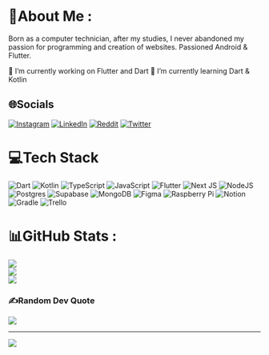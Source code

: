 # 💫About Me :
Born as a computer technician, after my studies, I never abandoned my passion for programming and creation of websites. Passioned Android & Flutter.

🔭 I’m currently working on Flutter and Dart
🌱 I’m currently learning Dart & Kotlin

## 🌐Socials
[![Instagram](https://img.shields.io/badge/Instagram-%23E4405F.svg?logo=Instagram&logoColor=white)](https://instagram.com/_cosimotassone_) [![LinkedIn](https://img.shields.io/badge/LinkedIn-%230077B5.svg?logo=linkedin&logoColor=white)](https://linkedin.com/in/ctechdev) [![Reddit](https://img.shields.io/badge/Reddit-%23FF4500.svg?logo=Reddit&logoColor=white)](https://reddit.com/user/CTechDev) [![Twitter](https://img.shields.io/badge/Twitter-%231DA1F2.svg?logo=Twitter&logoColor=white)](https://twitter.com/Cosimo_Tassone) 

# 💻Tech Stack
![Dart](https://img.shields.io/badge/dart-%230175C2.svg?style=flat-square&logo=dart&logoColor=white) ![Kotlin](https://img.shields.io/badge/kotlin-%230095D5.svg?style=flat-square&logo=kotlin&logoColor=white) ![TypeScript](https://img.shields.io/badge/typescript-%23007ACC.svg?style=flat-square&logo=typescript&logoColor=white) ![JavaScript](https://img.shields.io/badge/javascript-%23323330.svg?style=flat-square&logo=javascript&logoColor=%23F7DF1E) ![Flutter](https://img.shields.io/badge/Flutter-%2302569B.svg?style=flat-square&logo=Flutter&logoColor=white) ![Next JS](https://img.shields.io/badge/Next-black?style=flat-square&logo=next.js&logoColor=white) ![NodeJS](https://img.shields.io/badge/node.js-6DA55F?style=flat-square&logo=node.js&logoColor=white) ![Postgres](https://img.shields.io/badge/postgres-%23316192.svg?style=flat-square&logo=postgresql&logoColor=white) 	![Supabase](https://img.shields.io/badge/Supabase-3ECF8E?style=flat-square&logo=supabase&logoColor=white) ![MongoDB](https://img.shields.io/badge/MongoDB-%234ea94b.svg?style=flat-square&logo=mongodb&logoColor=white) 	![Figma](https://img.shields.io/badge/figma-%23F24E1E.svg?style=flat-square&logo=figma&logoColor=white) ![Raspberry Pi](https://img.shields.io/badge/-RaspberryPi-C51A4A?style=flat-square&logo=Raspberry-Pi) ![Notion](https://img.shields.io/badge/Notion-%23000000.svg?style=flat-square&logo=notion&logoColor=white) ![Gradle](https://img.shields.io/badge/Gradle-02303A.svg?style=flat-square&logo=Gradle&logoColor=white) ![Trello](https://img.shields.io/badge/Trello-%23026AA7.svg?style=flat-square&logo=Trello&logoColor=white)
# 📊GitHub Stats :
![](https://github-readme-stats.vercel.app/api?username=ctechdev&theme=dark&hide_border=true&include_all_commits=true&count_private=true)<br/>
![](https://github-readme-streak-stats.herokuapp.com/?user=ctechdev&theme=dark&hide_border=true)<br/>
![](https://github-readme-stats.vercel.app/api/top-langs/?username=ctechdev&theme=dark&hide_border=true&include_all_commits=true&count_private=true&layout=compact)

### ✍️Random Dev Quote
![](https://quotes-github-readme.vercel.app/api?type=horizontal&theme=dark)

---
[![](https://visitcount.itsvg.in/api?id=ctechdev&icon=0&color=0)](https://visitcount.itsvg.in)
